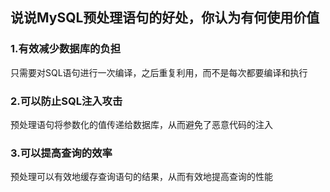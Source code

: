 ## 说说MySQL预处理语句的好处，你认为有何使⽤价值
### 1.有效减少数据库的负担
只需要对SQL语句进行一次编译，之后重复利用，而不是每次都要编译和执行

### 2.可以防止SQL注入攻击
预处理语句将参数化的值传递给数据库，从而避免了恶意代码的注入

### 3.可以提高查询的效率
预处理可以有效地缓存查询语句的结果，从而有效地提高查询的性能